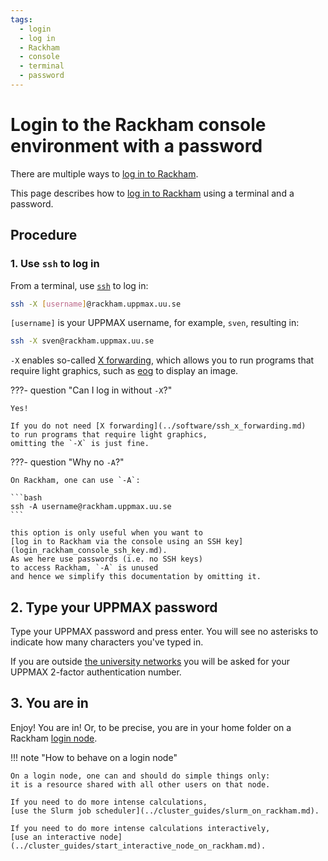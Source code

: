 ```yaml
---
tags:
  - login
  - log in
  - Rackham
  - console
  - terminal
  - password
---
```


# Login to the Rackham console environment with a password

There are multiple ways to [log in to Rackham](login_rackham.md).

This page describes how to [log in to Rackham](login_rackham.md)
using a terminal and a password.

## Procedure

### 1. Use `ssh` to log in

From a terminal, use [`ssh`](../software/ssh.md) to log in:

```bash
ssh -X [username]@rackham.uppmax.uu.se
```

`[username]` is your UPPMAX username, for example, `sven`,
resulting in:


```bash
ssh -X sven@rackham.uppmax.uu.se
```

`-X` enables so-called [X forwarding](../software/ssh_x_forwarding.md),
which allows you to run programs that require light graphics,
such as [eog](../software/eog.md) to display an image.

???- question "Can I log in without `-X`?"

    Yes!

    If you do not need [X forwarding](../software/ssh_x_forwarding.md)
    to run programs that require light graphics,
    omitting the `-X` is just fine.

???- question "Why no `-A`?"

    On Rackham, one can use `-A`:

    ```bash
    ssh -A username@rackham.uppmax.uu.se
    ```

    this option is only useful when you want to
    [log in to Rackham via the console using an SSH key](login_rackham_console_ssh_key.md).
    As we here use passwords (i.e. no SSH keys)
    to access Rackham, `-A` is unused
    and hence we simplify this documentation by omitting it.

## 2. Type your UPPMAX password

Type your UPPMAX password and press enter.
You will see no asterisks to indicate how many
characters you've typed in.

If you are outside
[the university networks](../getting_started/get_inside_sunet.md)
you will be asked for your UPPMAX 2-factor authentication number.

## 3. You are in

Enjoy! You are in! Or, to be precise,
you are in your home folder on a Rackham [login node](../cluster_guides/login_node.md).

!!! note "How to behave on a login node"

    On a login node, one can and should do simple things only:
    it is a resource shared with all other users on that node.

    If you need to do more intense calculations,
    [use the Slurm job scheduler](../cluster_guides/slurm_on_rackham.md).

    If you need to do more intense calculations interactively,
    [use an interactive node](../cluster_guides/start_interactive_node_on_rackham.md).
